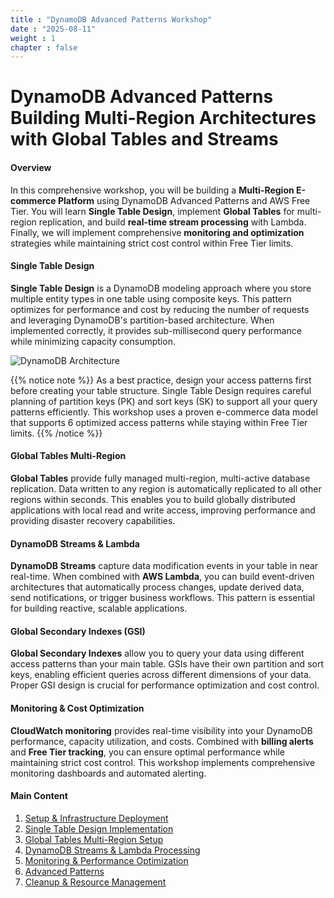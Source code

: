 ```yaml
---
title : "DynamoDB Advanced Patterns Workshop"
date : "2025-08-11"
weight : 1 
chapter : false
---
```


# DynamoDB Advanced Patterns Building Multi-Region Architectures with Global Tables and Streams

#### Overview
In this comprehensive workshop, you will be building a **Multi-Region E-commerce Platform** using DynamoDB Advanced Patterns and AWS Free Tier. You will learn **Single Table Design**, implement **Global Tables** for multi-region replication, and build **real-time stream processing** with Lambda. \
Finally, we will implement comprehensive **monitoring and optimization** strategies while maintaining strict cost control within Free Tier limits.

#### Single Table Design
**Single Table Design** is a DynamoDB modeling approach where you store multiple entity types in one table using composite keys. This pattern optimizes for performance and cost by reducing the number of requests and leveraging DynamoDB's partition-based architecture. When implemented correctly, it provides sub-millisecond query performance while minimizing capacity consumption.

![DynamoDB Architecture](/DynamoDB-Advanced-Patterns-and-Global-Tables-Streams/images/1/Architectures.png?featherlight=false&width=90pc)

{{% notice note %}}
As a best practice, design your access patterns first before creating your table structure. Single Table Design requires careful planning of partition keys (PK) and sort keys (SK) to support all your query patterns efficiently. This workshop uses a proven e-commerce data model that supports 6 optimized access patterns while staying within Free Tier limits.
{{% /notice %}}

#### Global Tables Multi-Region
**Global Tables** provide fully managed multi-region, multi-active database replication. Data written to any region is automatically replicated to all other regions within seconds. This enables you to build globally distributed applications with local read and write access, improving performance and providing disaster recovery capabilities.

#### DynamoDB Streams & Lambda
**DynamoDB Streams** capture data modification events in your table in near real-time. When combined with **AWS Lambda**, you can build event-driven architectures that automatically process changes, update derived data, send notifications, or trigger business workflows. This pattern is essential for building reactive, scalable applications.

#### Global Secondary Indexes (GSI)
**Global Secondary Indexes** allow you to query your data using different access patterns than your main table. GSIs have their own partition and sort keys, enabling efficient queries across different dimensions of your data. Proper GSI design is crucial for performance optimization and cost control.

#### Monitoring & Cost Optimization
**CloudWatch monitoring** provides real-time visibility into your DynamoDB performance, capacity utilization, and costs. Combined with **billing alerts** and **Free Tier tracking**, you can ensure optimal performance while maintaining strict cost control. This workshop implements comprehensive monitoring dashboards and automated alerting.

#### Main Content

1. [Setup & Infrastructure Deployment](1-setup-infrastructure/)
2. [Single Table Design Implementation](2-single-table-design/)
3. [Global Tables Multi-Region Setup](3-global-tables-setup/)
4. [DynamoDB Streams & Lambda Processing](4-streams-lambda-processing/)
5. [Monitoring & Performance Optimization](5-monitoring-optimization/)
6. [Advanced Patterns](6-advanced-patterns/)
7. [Cleanup & Resource Management](7-cleanup-resources/)